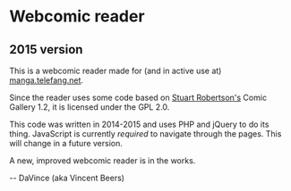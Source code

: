 Webcomic reader
===============

2015 version
------------

This is a webcomic reader made for (and in active use at) [manga.telefang.net](http://manga.telefang.net/).

Since the reader uses some code based on [Stuart Robertson's](https://twitter.com/stuartrobx) Comic Gallery 1.2, it is licensed under the GPL 2.0.

This code was written in 2014-2015 and uses PHP and jQuery to do its thing. JavaScript is currently *required* to navigate through the pages. This will change in a future version.

A new, improved webcomic reader is in the works.

-- DaVince (aka Vincent Beers)
